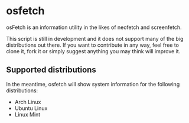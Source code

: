 # osfetch
osFetch is an information utility in the likes of neofetch and screenfetch.

This script is still in development and it does not support many of the big distributions out there.
If you want to contribute in any way, feel free to clone it, fork it or simply suggest anything you may think will improve it.

## Supported distributions
In the meantime, osfetch will show system information for the following distributions:
* Arch Linux
* Ubuntu Linux
* Linux Mint

